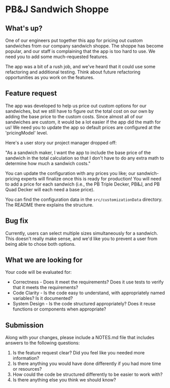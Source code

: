 # PB&J Sandwich Shoppe

## What's up?

One of our engineers put together this app for pricing out custom sandwiches from our company sandwich shoppe. The shoppe has become popular, and our staff is complaining that the app is too hard to use. We need you to add some much-requested features.

The app was a bit of a rush job, and we've heard that it could use some refactoring and additional testing. Think about future refactoring opportunities as you work on the features.

## Feature request

The app was developed to help us price out custom options for our sandwiches, but we still have to figure out the total cost on our own by adding the base price to the custom costs. Since almost all of our sandwiches are custom, it would be a lot easier if the app did the math for us! We need you to update the app so default prices are configured at the 'pricingModel' level.

Here's a user story our project manager dropped off:

"As a sandwich maker, I want the app to include the base price of the sandwich in the
total calculation so that I don't have to do any extra math to determine how much a sandwich costs."

You can update the configuration with any prices you like; our sandwich-pricing experts will finalize once this is ready for production! You will need to add a price for each sandwich (i.e., the PB Triple Decker, PB&J, and PB Quad Decker will each need a base price).

You can find the configuration data in the `src/customizationData` directory. The README there explains the structure.

## Bug fix

Currently, users can select multiple sizes simultaneously for a sandwich. This doesn't really make sense, and we'd like you to prevent a user from being able to chose both options.

## What we are looking for

Your code will be evaluated for:
* Correctness - Does it meet the requirements?  Does it use tests to verify that it meets the requirements?
* Code Clarity - Is the code easy to understand, with appropriately named variables?  Is it documented?
* System Design - Is the code structured appropriately?  Does it reuse functions or components when appropriate?

## Submission

Along with your changes, please include a NOTES.md file that includes answers to the following questions:

1. Is the feature request clear? Did you feel like you needed more information?
2. Is there anything you would have done differently if you had more time or resources?
3. How could the code be structured differently to be easier to work with?
4. Is there anything else you think we should know?
